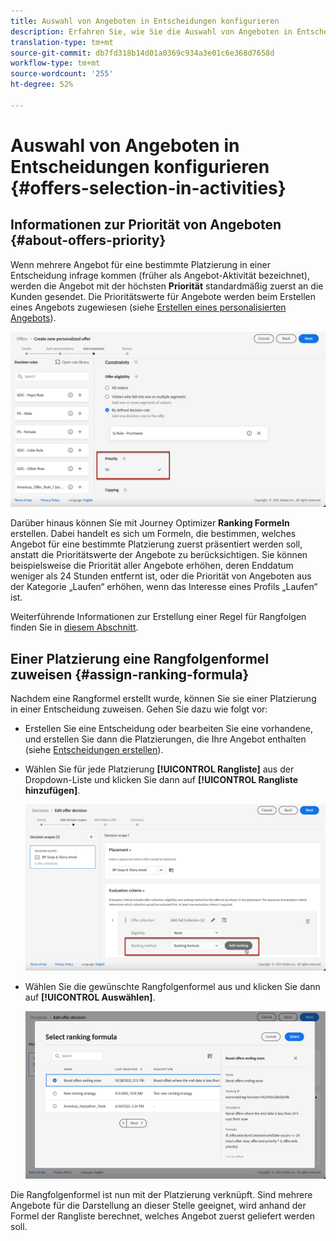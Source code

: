 ```yaml
---
title: Auswahl von Angeboten in Entscheidungen konfigurieren
description: Erfahren Sie, wie Sie die Auswahl von Angeboten in Entscheidungen verwalten.
translation-type: tm+mt
source-git-commit: db7fd318b14d01a0369c934a3e01c6e368d7658d
workflow-type: tm+mt
source-wordcount: '255'
ht-degree: 52%

---
```


# Auswahl von Angeboten in Entscheidungen konfigurieren {#offers-selection-in-activities}

## Informationen zur Priorität von Angeboten {#about-offers-priority}

Wenn mehrere Angebot für eine bestimmte Platzierung in einer Entscheidung infrage kommen (früher als Angebot-Aktivität bezeichnet), werden die Angebot mit der höchsten **Priorität** standardmäßig zuerst an die Kunden gesendet. Die Prioritätswerte für Angebote werden beim Erstellen eines Angebots zugewiesen (siehe [Erstellen eines personalisierten Angebots](../offer-library/creating-personalized-offers.md)).

![](../../assets/offer-priority.png)

Darüber hinaus können Sie mit Journey Optimizer **Ranking Formeln** erstellen. Dabei handelt es sich um Formeln, die bestimmen, welches Angebot für eine bestimmte Platzierung zuerst präsentiert werden soll, anstatt die Prioritätswerte der Angebote zu berücksichtigen. Sie können beispielsweise die Priorität aller Angebote erhöhen, deren Enddatum weniger als 24 Stunden entfernt ist, oder die Priorität von Angeboten aus der Kategorie „Laufen“ erhöhen, wenn das Interesse eines Profils „Laufen“ ist.

Weiterführende Informationen zur Erstellung einer Regel für Rangfolgen finden Sie in [diesem Abschnitt](../offer-library/create-ranking-formulas.md).

## Einer Platzierung eine Rangfolgenformel zuweisen {#assign-ranking-formula}

Nachdem eine Rangformel erstellt wurde, können Sie sie einer Platzierung in einer Entscheidung zuweisen. Gehen Sie dazu wie folgt vor:

* Erstellen Sie eine Entscheidung oder bearbeiten Sie eine vorhandene, und erstellen Sie dann die Platzierungen, die Ihre Angebot enthalten (siehe [Entscheidungen erstellen](../offer-activities/create-offer-activities.md)).

* Wählen Sie für jede Platzierung **[!UICONTROL Rangliste]** aus der Dropdown-Liste und klicken Sie dann auf **[!UICONTROL Rangliste hinzufügen]**.

   ![](../../assets/offer-activity-ranking.png)

* Wählen Sie die gewünschte Rangfolgenformel aus und klicken Sie dann auf **[!UICONTROL Auswählen]**.

   ![](../../assets/ranking-selection.png)

Die Rangfolgenformel ist nun mit der Platzierung verknüpft. Sind mehrere Angebote für die Darstellung an dieser Stelle geeignet, wird anhand der Formel der Rangliste berechnet, welches Angebot zuerst geliefert werden soll.
